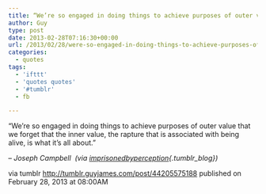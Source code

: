 ```yaml
---
title: “We’re so engaged in doing things to achieve purposes of outer value that we forget that the inner…”
author: Guy
type: post
date: 2013-02-28T07:16:30+00:00
url: /2013/02/28/were-so-engaged-in-doing-things-to-achieve-purposes-of-outer-value-that-we-forget-that-the-inner/
categories:
  - quotes
tags:
  - 'ifttt'
  - 'quotes quotes'
  - '#tumblr'
  - fb

---
```

“We’re so engaged in doing things to achieve purposes of outer value that we forget that the inner value, the rapture that is associated with being alive, is what it’s all about.”

&#8211; _Joseph Campbell  (via [imprisonedbyperception][1]{.tumblr_blog})_

via tumblr http://tumblr.guyjames.com/post/44205575188 published on February 28, 2013 at 08:00AM

 [1]: http://imprisonedbyperception.tumblr.com/